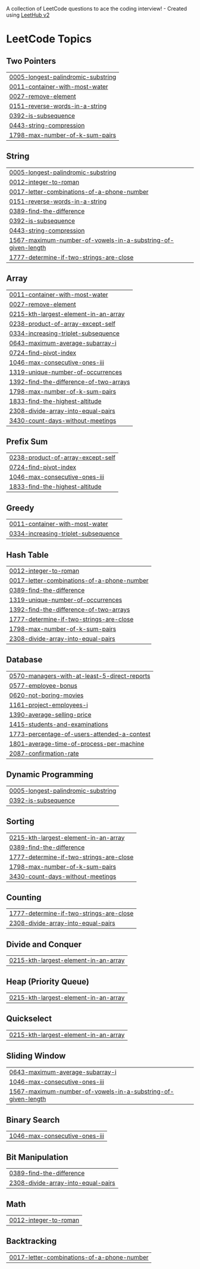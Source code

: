 A collection of LeetCode questions to ace the coding interview! - Created using [LeetHub v2](https://github.com/arunbhardwaj/LeetHub-2.0)
<!---LeetCode Topics Start-->
# LeetCode Topics
## Two Pointers
|  |
| ------- |
| [0005-longest-palindromic-substring](https://github.com/charanYelimela334/LeetCode/tree/master/0005-longest-palindromic-substring) |
| [0011-container-with-most-water](https://github.com/charanYelimela334/LeetCode/tree/master/0011-container-with-most-water) |
| [0027-remove-element](https://github.com/charanYelimela334/LeetCode/tree/master/0027-remove-element) |
| [0151-reverse-words-in-a-string](https://github.com/charanYelimela334/LeetCode/tree/master/0151-reverse-words-in-a-string) |
| [0392-is-subsequence](https://github.com/charanYelimela334/LeetCode/tree/master/0392-is-subsequence) |
| [0443-string-compression](https://github.com/charanYelimela334/LeetCode/tree/master/0443-string-compression) |
| [1798-max-number-of-k-sum-pairs](https://github.com/charanYelimela334/LeetCode/tree/master/1798-max-number-of-k-sum-pairs) |
## String
|  |
| ------- |
| [0005-longest-palindromic-substring](https://github.com/charanYelimela334/LeetCode/tree/master/0005-longest-palindromic-substring) |
| [0012-integer-to-roman](https://github.com/charanYelimela334/LeetCode/tree/master/0012-integer-to-roman) |
| [0017-letter-combinations-of-a-phone-number](https://github.com/charanYelimela334/LeetCode/tree/master/0017-letter-combinations-of-a-phone-number) |
| [0151-reverse-words-in-a-string](https://github.com/charanYelimela334/LeetCode/tree/master/0151-reverse-words-in-a-string) |
| [0389-find-the-difference](https://github.com/charanYelimela334/LeetCode/tree/master/0389-find-the-difference) |
| [0392-is-subsequence](https://github.com/charanYelimela334/LeetCode/tree/master/0392-is-subsequence) |
| [0443-string-compression](https://github.com/charanYelimela334/LeetCode/tree/master/0443-string-compression) |
| [1567-maximum-number-of-vowels-in-a-substring-of-given-length](https://github.com/charanYelimela334/LeetCode/tree/master/1567-maximum-number-of-vowels-in-a-substring-of-given-length) |
| [1777-determine-if-two-strings-are-close](https://github.com/charanYelimela334/LeetCode/tree/master/1777-determine-if-two-strings-are-close) |
## Array
|  |
| ------- |
| [0011-container-with-most-water](https://github.com/charanYelimela334/LeetCode/tree/master/0011-container-with-most-water) |
| [0027-remove-element](https://github.com/charanYelimela334/LeetCode/tree/master/0027-remove-element) |
| [0215-kth-largest-element-in-an-array](https://github.com/charanYelimela334/LeetCode/tree/master/0215-kth-largest-element-in-an-array) |
| [0238-product-of-array-except-self](https://github.com/charanYelimela334/LeetCode/tree/master/0238-product-of-array-except-self) |
| [0334-increasing-triplet-subsequence](https://github.com/charanYelimela334/LeetCode/tree/master/0334-increasing-triplet-subsequence) |
| [0643-maximum-average-subarray-i](https://github.com/charanYelimela334/LeetCode/tree/master/0643-maximum-average-subarray-i) |
| [0724-find-pivot-index](https://github.com/charanYelimela334/LeetCode/tree/master/0724-find-pivot-index) |
| [1046-max-consecutive-ones-iii](https://github.com/charanYelimela334/LeetCode/tree/master/1046-max-consecutive-ones-iii) |
| [1319-unique-number-of-occurrences](https://github.com/charanYelimela334/LeetCode/tree/master/1319-unique-number-of-occurrences) |
| [1392-find-the-difference-of-two-arrays](https://github.com/charanYelimela334/LeetCode/tree/master/1392-find-the-difference-of-two-arrays) |
| [1798-max-number-of-k-sum-pairs](https://github.com/charanYelimela334/LeetCode/tree/master/1798-max-number-of-k-sum-pairs) |
| [1833-find-the-highest-altitude](https://github.com/charanYelimela334/LeetCode/tree/master/1833-find-the-highest-altitude) |
| [2308-divide-array-into-equal-pairs](https://github.com/charanYelimela334/LeetCode/tree/master/2308-divide-array-into-equal-pairs) |
| [3430-count-days-without-meetings](https://github.com/charanYelimela334/LeetCode/tree/master/3430-count-days-without-meetings) |
## Prefix Sum
|  |
| ------- |
| [0238-product-of-array-except-self](https://github.com/charanYelimela334/LeetCode/tree/master/0238-product-of-array-except-self) |
| [0724-find-pivot-index](https://github.com/charanYelimela334/LeetCode/tree/master/0724-find-pivot-index) |
| [1046-max-consecutive-ones-iii](https://github.com/charanYelimela334/LeetCode/tree/master/1046-max-consecutive-ones-iii) |
| [1833-find-the-highest-altitude](https://github.com/charanYelimela334/LeetCode/tree/master/1833-find-the-highest-altitude) |
## Greedy
|  |
| ------- |
| [0011-container-with-most-water](https://github.com/charanYelimela334/LeetCode/tree/master/0011-container-with-most-water) |
| [0334-increasing-triplet-subsequence](https://github.com/charanYelimela334/LeetCode/tree/master/0334-increasing-triplet-subsequence) |
## Hash Table
|  |
| ------- |
| [0012-integer-to-roman](https://github.com/charanYelimela334/LeetCode/tree/master/0012-integer-to-roman) |
| [0017-letter-combinations-of-a-phone-number](https://github.com/charanYelimela334/LeetCode/tree/master/0017-letter-combinations-of-a-phone-number) |
| [0389-find-the-difference](https://github.com/charanYelimela334/LeetCode/tree/master/0389-find-the-difference) |
| [1319-unique-number-of-occurrences](https://github.com/charanYelimela334/LeetCode/tree/master/1319-unique-number-of-occurrences) |
| [1392-find-the-difference-of-two-arrays](https://github.com/charanYelimela334/LeetCode/tree/master/1392-find-the-difference-of-two-arrays) |
| [1777-determine-if-two-strings-are-close](https://github.com/charanYelimela334/LeetCode/tree/master/1777-determine-if-two-strings-are-close) |
| [1798-max-number-of-k-sum-pairs](https://github.com/charanYelimela334/LeetCode/tree/master/1798-max-number-of-k-sum-pairs) |
| [2308-divide-array-into-equal-pairs](https://github.com/charanYelimela334/LeetCode/tree/master/2308-divide-array-into-equal-pairs) |
## Database
|  |
| ------- |
| [0570-managers-with-at-least-5-direct-reports](https://github.com/charanYelimela334/LeetCode/tree/master/0570-managers-with-at-least-5-direct-reports) |
| [0577-employee-bonus](https://github.com/charanYelimela334/LeetCode/tree/master/0577-employee-bonus) |
| [0620-not-boring-movies](https://github.com/charanYelimela334/LeetCode/tree/master/0620-not-boring-movies) |
| [1161-project-employees-i](https://github.com/charanYelimela334/LeetCode/tree/master/1161-project-employees-i) |
| [1390-average-selling-price](https://github.com/charanYelimela334/LeetCode/tree/master/1390-average-selling-price) |
| [1415-students-and-examinations](https://github.com/charanYelimela334/LeetCode/tree/master/1415-students-and-examinations) |
| [1773-percentage-of-users-attended-a-contest](https://github.com/charanYelimela334/LeetCode/tree/master/1773-percentage-of-users-attended-a-contest) |
| [1801-average-time-of-process-per-machine](https://github.com/charanYelimela334/LeetCode/tree/master/1801-average-time-of-process-per-machine) |
| [2087-confirmation-rate](https://github.com/charanYelimela334/LeetCode/tree/master/2087-confirmation-rate) |
## Dynamic Programming
|  |
| ------- |
| [0005-longest-palindromic-substring](https://github.com/charanYelimela334/LeetCode/tree/master/0005-longest-palindromic-substring) |
| [0392-is-subsequence](https://github.com/charanYelimela334/LeetCode/tree/master/0392-is-subsequence) |
## Sorting
|  |
| ------- |
| [0215-kth-largest-element-in-an-array](https://github.com/charanYelimela334/LeetCode/tree/master/0215-kth-largest-element-in-an-array) |
| [0389-find-the-difference](https://github.com/charanYelimela334/LeetCode/tree/master/0389-find-the-difference) |
| [1777-determine-if-two-strings-are-close](https://github.com/charanYelimela334/LeetCode/tree/master/1777-determine-if-two-strings-are-close) |
| [1798-max-number-of-k-sum-pairs](https://github.com/charanYelimela334/LeetCode/tree/master/1798-max-number-of-k-sum-pairs) |
| [3430-count-days-without-meetings](https://github.com/charanYelimela334/LeetCode/tree/master/3430-count-days-without-meetings) |
## Counting
|  |
| ------- |
| [1777-determine-if-two-strings-are-close](https://github.com/charanYelimela334/LeetCode/tree/master/1777-determine-if-two-strings-are-close) |
| [2308-divide-array-into-equal-pairs](https://github.com/charanYelimela334/LeetCode/tree/master/2308-divide-array-into-equal-pairs) |
## Divide and Conquer
|  |
| ------- |
| [0215-kth-largest-element-in-an-array](https://github.com/charanYelimela334/LeetCode/tree/master/0215-kth-largest-element-in-an-array) |
## Heap (Priority Queue)
|  |
| ------- |
| [0215-kth-largest-element-in-an-array](https://github.com/charanYelimela334/LeetCode/tree/master/0215-kth-largest-element-in-an-array) |
## Quickselect
|  |
| ------- |
| [0215-kth-largest-element-in-an-array](https://github.com/charanYelimela334/LeetCode/tree/master/0215-kth-largest-element-in-an-array) |
## Sliding Window
|  |
| ------- |
| [0643-maximum-average-subarray-i](https://github.com/charanYelimela334/LeetCode/tree/master/0643-maximum-average-subarray-i) |
| [1046-max-consecutive-ones-iii](https://github.com/charanYelimela334/LeetCode/tree/master/1046-max-consecutive-ones-iii) |
| [1567-maximum-number-of-vowels-in-a-substring-of-given-length](https://github.com/charanYelimela334/LeetCode/tree/master/1567-maximum-number-of-vowels-in-a-substring-of-given-length) |
## Binary Search
|  |
| ------- |
| [1046-max-consecutive-ones-iii](https://github.com/charanYelimela334/LeetCode/tree/master/1046-max-consecutive-ones-iii) |
## Bit Manipulation
|  |
| ------- |
| [0389-find-the-difference](https://github.com/charanYelimela334/LeetCode/tree/master/0389-find-the-difference) |
| [2308-divide-array-into-equal-pairs](https://github.com/charanYelimela334/LeetCode/tree/master/2308-divide-array-into-equal-pairs) |
## Math
|  |
| ------- |
| [0012-integer-to-roman](https://github.com/charanYelimela334/LeetCode/tree/master/0012-integer-to-roman) |
## Backtracking
|  |
| ------- |
| [0017-letter-combinations-of-a-phone-number](https://github.com/charanYelimela334/LeetCode/tree/master/0017-letter-combinations-of-a-phone-number) |
<!---LeetCode Topics End-->